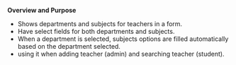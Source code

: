 **Overview and Purpose**

- Shows departments and subjects for teachers in a form.
- Have select fields for both departments and subjects.
- When a department is selected, subjects options are filled automatically
  based on the department selected.
- using it when adding teacher (admin) and searching teacher (student).
